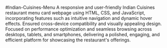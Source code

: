 #Indian-Cuisines-Menu
A responsive and user-friendly Indian Cuisines restaurant menu card webpage using HTML, CSS, and JavaScript, incorporating features such as intuitive navigation and dynamic hover effects. Ensured cross-device compatibility and visually appealing design. Focused on performance optimization and seamless browsing across desktops, tablets, and smartphones, delivering a polished, engaging, and efficient platform for showcasing the restaurant's offerings.
